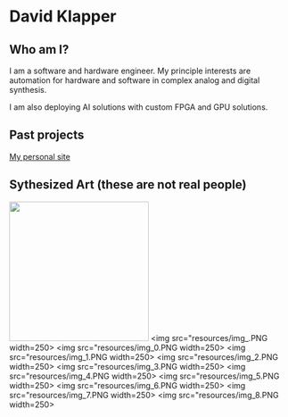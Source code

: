 # David Klapper

## Who am I?
I am a software and hardware engineer. My principle interests are automation for hardware and software in complex analog and digital synthesis.

I am also deploying AI solutions with custom FPGA and GPU solutions.

## Past projects
[My personal site](https://github.com/davidklapper/davidklapper.github.io.git)

## Sythesized Art (these are not real people)
<img src="" width=250> <img src="resources/img_.PNG width=250>
<img src="resources/img_0.PNG width=250> <img src="resources/img_1.PNG width=250>
<img src="resources/img_2.PNG width=250> <img src="resources/img_3.PNG width=250>
<img src="resources/img_4.PNG width=250> <img src="resources/img_5.PNG width=250>
<img src="resources/img_6.PNG width=250> <img src="resources/img_7.PNG width=250>
<img src="resources/img_8.PNG width=250> 